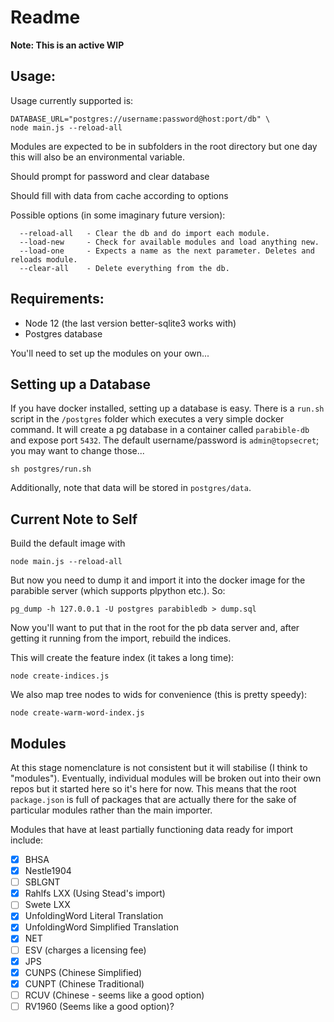 # Readme

**Note: This is an active WIP**

## Usage:

Usage currently supported is:

```
DATABASE_URL="postgres://username:password@host:port/db" \
node main.js --reload-all
```

Modules are expected to be in subfolders in the root directory but one day this will also be an environmental variable.

Should prompt for password and clear database

Should fill with data from cache according to options

Possible options (in some imaginary future version):

```
  --reload-all   - Clear the db and do import each module.
  --load-new     - Check for available modules and load anything new.
  --load-one     - Expects a name as the next parameter. Deletes and reloads module.
  --clear-all    - Delete everything from the db.
```

## Requirements:

 - Node 12 (the last version better-sqlite3 works with)
 - Postgres database

You'll need to set up the modules on your own...

## Setting up a Database

If you have docker installed, setting up a database is easy. There is a `run.sh` script in the `/postgres` folder which executes a very simple docker command. It will create a pg database in a container called `parabible-db` and expose port `5432`. The default username/password is `admin@topsecret`; you may want to change those...

```
sh postgres/run.sh
```

Additionally, note that data will be stored in `postgres/data`.

## Current Note to Self

Build the default image with

```
node main.js --reload-all
```

But now you need to dump it and import it into the docker image for the parabible server (which supports plpython etc.). So:

```
pg_dump -h 127.0.0.1 -U postgres parabibledb > dump.sql
```

Now you'll want to put that in the root for the pb data server and, after getting it running from the import, rebuild the indices.

This will create the feature index (it takes a long time):

```
node create-indices.js
```

We also map tree nodes to wids for convenience (this is pretty speedy):

```
node create-warm-word-index.js
```

## Modules

At this stage nomenclature is not consistent but it will stabilise (I think to "modules"). Eventually, individual modules will be broken out into their own repos but it started here so it's here for now. This means that the root `package.json` is full of packages that are actually there for the sake of particular modules rather than the main importer.

Modules that have at least partially functioning data ready for import include:

- [x] BHSA
- [x] Nestle1904
- [ ] SBLGNT
- [x] Rahlfs LXX (Using Stead's import)
- [ ] Swete LXX
- [x] UnfoldingWord Literal Translation
- [x] UnfoldingWord Simplified Translation
- [x] NET
- [ ] ESV (charges a licensing fee)
- [x] JPS
- [x] CUNPS (Chinese Simplified)
- [x] CUNPT (Chinese Traditional)
- [ ] RCUV (Chinese - seems like a good option)
- [ ] RV1960 (Seems like a good option)?
